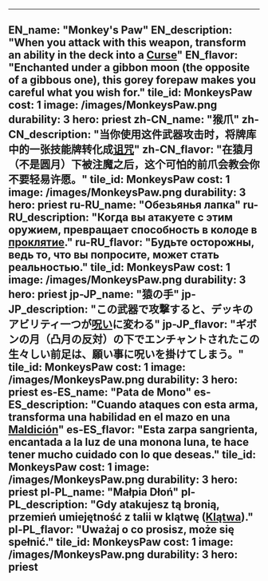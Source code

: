 ---

EN_name: "Monkey's Paw"
EN_description: "When you attack with this weapon, transform an ability in the deck into a <u>Curse</u>"
EN_flavor: "Enchanted under a gibbon moon (the opposite of a gibbous one), this gorey forepaw makes you careful what you wish for."
tile_id: MonkeysPaw
cost: 1
image: /images/MonkeysPaw.png
durability: 3
hero: priest
zh-CN_name: "猴爪"
zh-CN_description: "当你使用这件武器攻击时，将牌库中的一张技能牌转化成<u>诅咒</u>"
zh-CN_flavor: "在猿月（不是圆月）下被注魔之后，这个可怕的前爪会教会你不要轻易许愿。"
tile_id: MonkeysPaw
cost: 1
image: /images/MonkeysPaw.png
durability: 3
hero: priest
ru-RU_name: "Обезьянья лапка"
ru-RU_description: "Когда вы атакуете с этим оружием, превращает способность в колоде в <u>проклятие</u>."
ru-RU_flavor: "Будьте осторожны, ведь то, что вы попросите, может стать реальностью."
tile_id: MonkeysPaw
cost: 1
image: /images/MonkeysPaw.png
durability: 3
hero: priest
jp-JP_name: "猿の手"
jp-JP_description: "この武器で攻撃すると、デッキのアビリティ一つが<u>呪い</u>に変わる"
jp-JP_flavor: "ギボンの月（凸月の反対）の下でエンチャントされたこの生々しい前足は、願い事に呪いを掛けてしまう。"
tile_id: MonkeysPaw
cost: 1
image: /images/MonkeysPaw.png
durability: 3
hero: priest
es-ES_name: "Pata de Mono"
es-ES_description: "Cuando ataques con esta arma, transforma una habilidad en el mazo en una <u>Maldición</u>"
es-ES_flavor: "Esta zarpa sangrienta, encantada a la luz de una monona luna, te hace tener mucho cuidado con lo que deseas."
tile_id: MonkeysPaw
cost: 1
image: /images/MonkeysPaw.png
durability: 3
hero: priest
pl-PL_name: "Małpia Dłoń"
pl-PL_description: "Gdy atakujesz tą bronią, przemień umiejętność z talii w klątwę (<u>Klątwa</u>)."
pl-PL_flavor: "Uważaj o co prosisz, może się spełnić."
tile_id: MonkeysPaw
cost: 1
image: /images/MonkeysPaw.png
durability: 3
hero: priest
---